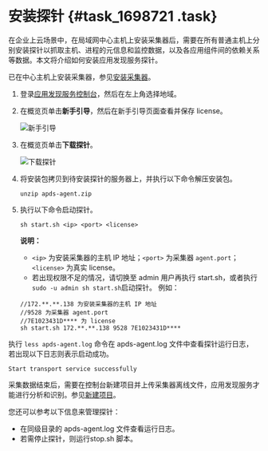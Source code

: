 # 安装探针 {#task_1698721 .task}

在企业上云场景中，在局域网中心主机上安装采集器后，需要在所有普通主机上分别安装探针以抓取主机、进程的元信息和监控数据，以及各应用组件间的依赖关系等数据。本文将介绍如何安装应用发现服务探针。

已在中心主机上安装采集器，参见[安装采集器](cn.zh-CN/操作指南/准备工作/安装采集器.md#)。

1.  登录[应用发现服务控制台](https://apds.console.aliyun.com)，然后在左上角选择地域。
2.  在概览页单击**新手引导**，然后在新手引导页面查看并保存 license。 

    ![新手引导](http://static-aliyun-doc.oss-cn-hangzhou.aliyuncs.com/assets/img/1332370/156714855356979_zh-CN.png)

3.  在概览页单击**下载探针**。 

    ![下载探针](http://static-aliyun-doc.oss-cn-hangzhou.aliyuncs.com/assets/img/1332370/156714855356980_zh-CN.png)

4.  将安装包拷贝到待安装探针的服务器上，并执行以下命令解压安装包。 

    ``` {#codeblock_91h_ygc_asm}
    unzip apds-agent.zip
    ```

5.  执行以下命令启动探针。 

    ``` {#codeblock_ivo_2ip_8af}
    sh start.sh <ip> <port> <license>
    ```

    **说明：** 

    -   `<ip>` 为安装采集器的主机 IP 地址；`<port>` 为采集器 `agent.port`；`<license>` 为真实 license。
    -   若出现权限不足的情况，请切换至 admin 用户再执行 start.sh，或者执行 `sudo -u admin sh start.sh`启动探针。
    例如：

    ``` {#codeblock_yun_53k_axy}
    //172.**.**.138 为安装采集器的主机 IP 地址
    //9528 为采集器 agent.port
    //7E1023431D**** 为 license
    sh start.sh 172.**.**.138 9528 7E1023431D****
    ```


执行 `less apds-agent.log` 命令在 apds-agent.log 文件中查看探针运行日志，若出现以下日志则表示启动成功。

``` {#codeblock_vr9_47f_pl1}
Start transport service successfully
```

采集数据结束后，需要在控制台新建项目并上传采集器离线文件，应用发现服务才能进行分析和识别。参见[新建项目](cn.zh-CN/操作指南/准备工作/新建项目.md#)。

您还可以参考以下信息来管理探针：

-   在同级目录的 apds-agent.log 文件查看运行日志。
-   若需停止探针，则运行stop.sh 脚本。

